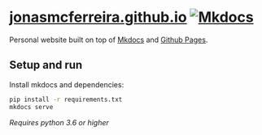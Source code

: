 # [jonasmcferreira.github.io](https://jonasmcferreira.github.io) [![Mkdocs](https://github.com/jonasmcferreira/jonasmcferreira.github.io/actions/workflows/mkdocs.yml/badge.svg)](https://github.com/jonasmcferreira/jonasmcferreira.github.io/actions/workflows/mkdocs.yml)

Personal website built on top of [Mkdocs](https://www.mkdocs.org/) and [Github Pages](https://pages.github.com/).

## Setup and run

Install mkdocs and dependencies:

```bash
pip install -r requirements.txt
mkdocs serve
```

*Requires python 3.6 or higher*